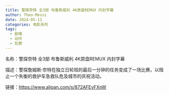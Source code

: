 ```yaml
---
title: 警探奈特 全3部 布鲁斯威利 4K原盘REMUX 内封字幕
author: Theo-Messi
date: 2024-05-11
categories: 电影系列
tags:
  - 剧情
  - 动作
  - 犯罪
---
```


名称：警探奈特 全3部 布鲁斯威利 4K原盘REMUX 内封字幕

描述：警探詹姆斯·奈特在独立日轮班的最后一分钟的任务变成了一场比赛，以阻止一个失衡的救护车急救队危及城市的庆祝活动。

链接：https://www.alipan.com/s/872AFEvFXnW
